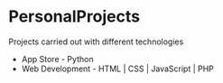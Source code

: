 # PersonalProjects
Projects carried out with different technologies

- App Store - Python
- Web Development - HTML | CSS | JavaScript | PHP
